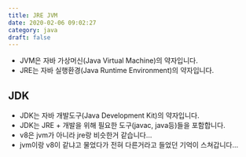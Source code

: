 ```yaml
---
title: JRE JVM
date: 2020-02-06 09:02:27
category: java
draft: false
---
```


- JVM은 자바 가상머신(Java Virtual Machine)의 약자입니다.
- JRE는 자바 실행환경(Java Runtime Environment)의 약자입니다.

## JDK

- JDK는 자바 개발도구(Java Development Kit)의 약자입니다.
- JDK는 JRE + 개발을 위해 필요한 도구(javac, java등)들을 포함합니다.
- v8은 jvm가 아니라 jre랑 비슷한거 같습니다…
- jvm이랑 v8이 같냐고 물었다가 전혀 다른거라고 들었던 기억이 스쳐갑니다…
